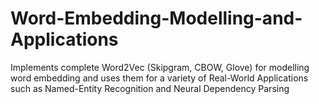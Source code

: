 # Word-Embedding-Modelling-and-Applications
Implements complete Word2Vec (Skipgram, CBOW, Glove) for modelling word embedding and uses them for a variety of Real-World Applications such as Named-Entity Recognition and Neural Dependency Parsing
